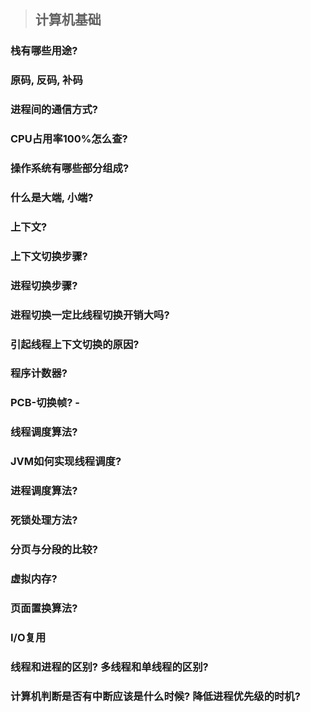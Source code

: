 > ## 计算机基础

### 栈有哪些用途? 
### 原码, 反码, 补码
### 进程间的通信方式? 
### CPU占用率100%怎么查?
### 操作系统有哪些部分组成?
### 什么是大端, 小端?
### 上下文?
### 上下文切换步骤?
### 进程切换步骤?
### 进程切换一定比线程切换开销大吗?
### 引起线程上下文切换的原因?
### 程序计数器?
### PCB-切换帧?	-
### 线程调度算法?
### JVM如何实现线程调度?
### 进程调度算法?
### 死锁处理方法?
### 分页与分段的比较?
### 虚拟内存?  
### 页面置换算法?
### I/O复用
### 线程和进程的区别? 多线程和单线程的区别?
### 计算机判断是否有中断应该是什么时候? 降低进程优先级的时机?